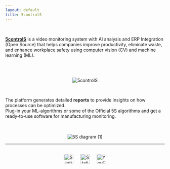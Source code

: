 ```yaml
---
layout: default
title: 5controlS
---
```


<head>
<!-- Google tag (gtag.js) -->
<script async src="https://www.googletagmanager.com/gtag/js?id=G-0QXD3WVXNH"></script>
<script>
  window.dataLayer = window.dataLayer || [];
  function gtag(){dataLayer.push(arguments);}
  gtag('js', new Date());

  gtag('config', 'G-0QXD3WVXNH');
</script>
  
<meta name="google-site-verification" content="LcTM4kTDfrefVNB2k3FvOFXZJ-yioShUjQshEsEp1oE" />
  
<link type="image/x-icon" rel="shortcut icon" href="/favicon.ico">
<link type="image/png" sizes="16x16" rel="icon" href="/favicon-16x16.png">
<link type="image/png" sizes="32x32" rel="icon" href="/favicon-32x32.png">
  
</head>

<body>

<br>

<p>
<strong><a href="https://5controls.com/">5controlS</a></strong> is a video monitoring system with AI analysis and ERP Integration (Open Source) that helps companies improve productivity, eliminate waste, and enhance workplace safety using computer vision (CV) and machine learning (ML). 
</p>

<br>
<br>

<p align="center">
  <img src="https://github.com/5sControl/5sControl.github.io/assets/131950264/7b15ac15-9a9a-4939-8fa6-39c1d3d6d0c2" alt="5controlS" />
</p>


<br>

<p>
The platform generates detailed <strong>reports</strong> to provide insights on how processes can be optimized.
<br>
Plug-in your ML-algorithms or some of the Official 5S algorithms and get a ready-to-use software for manufacturing monitoring.
</p>

<br>
<br>

<div align='center'>
<img alt="5S diagram (1)" src="./assets/Gif25.gif">
</div></body>

<footer>
<hr>

<br>
<div align="center">
  <a href="https://www.linkedin.com/company/5scontrol/" style="text-decoration:none;">
<img alt="Static Badge" src="https://img.shields.io/badge/LinkedIn-FE6100?style=for-the-bage&logo=linkedin" height='30'>
  &emsp;
  <a href="https://github.com/5sControl" style="text-decoration:none;">
<img alt="Static Badge" src="https://img.shields.io/badge/GitHub-FE6100?style=for-the-bage&logo=github" height='30'>
 &emsp; 
  <a href="https://www.youtube.com/@5scontrol" style="text-decoration:none;">
<img alt="YouTube" src="https://img.shields.io/badge/YouTube-FE6100?style=for-the-bage&logo=youtube" height='30'>
    <br>
